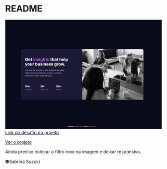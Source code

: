 # README
<img src="imagem.jpg" alt="imagem do projeto">
<a href="https://www.frontendmentor.io/challenges/stats-preview-card-component-8JqbgoU62" target= "_blank" >Link do desafio do projeto</a>
<p><a href="https://stats-preview-card-desafio-frontendmentor.netlify.app" target= "_blank" >Ver o projeto</a></p>
<p>Ainda preciso colocar o filtro roxo na imagem e deixar responsivo.</p>
<p>👽Sabrina Suzuki</p>
